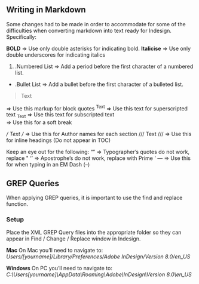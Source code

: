 ## Writing in Markdown

Some changes had to be made in order to accommodate for some of the difficulties when converting markdown into text ready for Indesign. Specifically:

**BOLD** 					=> Use only double asterisks for indicating bold.
__Italicise__ 				=> Use only double underscores for indicating italics

1. .Numbered List 			=> Add a period before the first character of a numbered list.
+ .Bullet List 				=> Add a bullet before the first character of a bulleted list.

<blockquote>Text</blockquote> => Use this markup for block quotes
<sup>Text</sup> 		=> Use this text for superscripted text
<sub>Text</sub> 		=> Use this text for subscripted text
<br />						=> Use this for a soft break

*/ Text /* 					=> Use this for Author names for each section
/// Text ///					=> Use this for inline headings (Do not appear in TOC)

Keep an eye out for the following:
“” 							=> Typographer’s quotes do not work, replace "
‘’							=> Apostrophe’s do not work, replace with Prime '
&mdash;				=> Use this for when typing in an EM Dash (–)



## GREP Queries

When applying GREP queries, it is important to use the find and replace function.

### Setup
Place the XML GREP Query files into the appropriate folder so they can appear in Find / Change / Replace window in Indesign.

**Mac** 
On Mac you’ll need to navigate to: 
_Users/[yourname]/Library/Preferences/Adobe InDesign/Version 8.0/en_US_

**Windows**
On PC you’ll need to navigate to:
_C:\Users\[yourname]\AppData\Roaming\Adobe\InDesign\Version 8.0\en_US_



